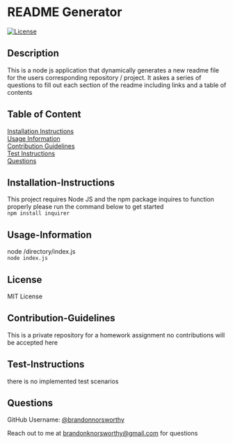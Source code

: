 # README Generator
  
  [![License](https://img.shields.io/badge/License-MIT-yellow.svg)](https://opensource.org/licenses/MIT)
  
  ## Description
  
  This is a node js application that dynamically generates a new readme file for the users corresponding repository / project. It askes a series of questions to fill out each section of the readme including links and a table of contents
  
  ## Table of Content
  
  [Installation Instructions](##Installation-Instructions)  
  [Usage Information](##Usage-Information)  
  [Contribution Guidelines](##Contribution-Guidelines)  
  [Test Instructions](##Test-Instructions)  
  [Questions](##Questions)  
  
  ## Installation-Instructions
  
  This project requires Node JS and the npm package inquires to function properly please run the command below to get started  
  ```npm install inquirer```
  
  ## Usage-Information
  
  node /directory/index.js  
  ```node index.js```
  
  ## License
  
  MIT License
  
  ## Contribution-Guidelines
  
  This is a private repository for a homework assignment no contributions will be accepted here
  
  ## Test-Instructions
  
  there is no implemented test scenarios
  
  ## Questions
  
  GitHub Username: [@brandonnorsworthy](https://github.com/brandonnorsworthy)
  
  Reach out to me at [brandonknorsworthy@gmail.com](mailto:brandonknorsworthy@gmail.com) for questions
  